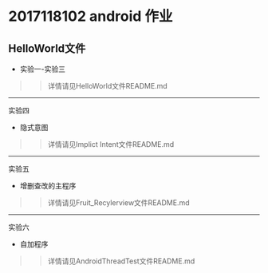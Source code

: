 2017118102 android 作业
=====
HelloWorld文件
-----
* 实验一-实验三
>>详情请见HelloWorld文件README.md

--------
实验四 
* 隐式意图
>>详情请见Implict Intent文件README.md

--------
实验五
* 增删查改的主程序
>>详情请见Fruit_Recylerview文件README.md

--------
实验六
* 自加程序
>>详情请见AndroidThreadTest文件README.md
